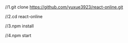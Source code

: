 //1.git clone https://github.com/yuxue3923/react-online.git



//2.cd react-online



//3.npm install



//4.npm start
